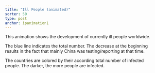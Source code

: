 ```yaml
---
title: "Ill People (animated)"
sorter: 50
type: post
anchor: ipanimation1
---
```


This animation shows the development of currently ill people worldwide.

The blue line indicates the total number. The decrease at the beginning results in the fact that mainly China was testing/reporting at that time.

The countries are colored by their according total number of infected people. The darker, the more people are infected.
